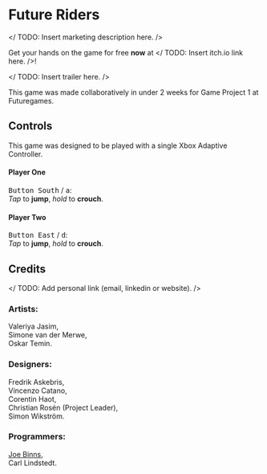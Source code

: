 # Future Riders
</ TODO: Insert marketing description here. />

Get your hands on the game for free **now** at </ TODO: Insert itch.io link here. />!

</ TODO: Insert trailer here. />

This game was made collaboratively in under 2 weeks for Game Project 1 at Futuregames.

## Controls
This game was designed to be played with a single Xbox Adaptive Controller.

#### Player One
<kbd>Button South</kbd> / <kbd>a</kbd>:  
*Tap* to **jump**, *hold* to **crouch**.

#### Player Two
<kbd>Button East</kbd> / <kbd>d</kbd>:  
*Tap* to **jump**, *hold* to **crouch**.

## Credits
</ TODO: Add personal link (email, linkedin or website). />
### Artists:
Valeriya Jasim,  
Simone van der Merwe,  
Oskar Temin.

### Designers:
Fredrik Askebris,  
Vincenzo Catano,  
Corentin Haot,  
Christian Rosén (Project Leader),  
Simon Wikström.

### Programmers:
[Joe Binns](https://joebinns.com/),  
Carl Lindstedt.
